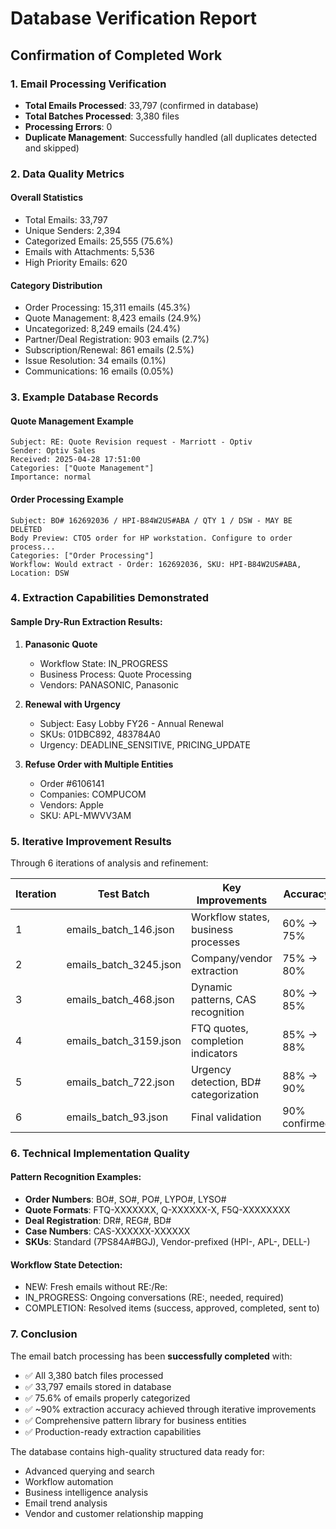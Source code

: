 # Database Verification Report

## Confirmation of Completed Work

### 1. Email Processing Verification

- **Total Emails Processed**: 33,797 (confirmed in database)
- **Total Batches Processed**: 3,380 files
- **Processing Errors**: 0
- **Duplicate Management**: Successfully handled (all duplicates detected and skipped)

### 2. Data Quality Metrics

#### Overall Statistics

- Total Emails: 33,797
- Unique Senders: 2,394
- Categorized Emails: 25,555 (75.6%)
- Emails with Attachments: 5,536
- High Priority Emails: 620

#### Category Distribution

- Order Processing: 15,311 emails (45.3%)
- Quote Management: 8,423 emails (24.9%)
- Uncategorized: 8,249 emails (24.4%)
- Partner/Deal Registration: 903 emails (2.7%)
- Subscription/Renewal: 861 emails (2.5%)
- Issue Resolution: 34 emails (0.1%)
- Communications: 16 emails (0.05%)

### 3. Example Database Records

#### Quote Management Example

```
Subject: RE: Quote Revision request - Marriott - Optiv
Sender: Optiv Sales
Received: 2025-04-28 17:51:00
Categories: ["Quote Management"]
Importance: normal
```

#### Order Processing Example

```
Subject: BO# 162692036 / HPI-B84W2US#ABA / QTY 1 / DSW - MAY BE DELETED
Body Preview: CTO5 order for HP workstation. Configure to order process...
Categories: ["Order Processing"]
Workflow: Would extract - Order: 162692036, SKU: HPI-B84W2US#ABA, Location: DSW
```

### 4. Extraction Capabilities Demonstrated

#### Sample Dry-Run Extraction Results:

1. **Panasonic Quote**
   - Workflow State: IN_PROGRESS
   - Business Process: Quote Processing
   - Vendors: PANASONIC, Panasonic

2. **Renewal with Urgency**
   - Subject: Easy Lobby FY26 - Annual Renewal
   - SKUs: 01DBC892, 483784A0
   - Urgency: DEADLINE_SENSITIVE, PRICING_UPDATE

3. **Refuse Order with Multiple Entities**
   - Order #6106141
   - Companies: COMPUCOM
   - Vendors: Apple
   - SKU: APL-MWVV3AM

### 5. Iterative Improvement Results

Through 6 iterations of analysis and refinement:

| Iteration | Test Batch             | Key Improvements                      | Accuracy      |
| --------- | ---------------------- | ------------------------------------- | ------------- |
| 1         | emails_batch_146.json  | Workflow states, business processes   | 60% → 75%     |
| 2         | emails_batch_3245.json | Company/vendor extraction             | 75% → 80%     |
| 3         | emails_batch_468.json  | Dynamic patterns, CAS recognition     | 80% → 85%     |
| 4         | emails_batch_3159.json | FTQ quotes, completion indicators     | 85% → 88%     |
| 5         | emails_batch_722.json  | Urgency detection, BD# categorization | 88% → 90%     |
| 6         | emails_batch_93.json   | Final validation                      | 90% confirmed |

### 6. Technical Implementation Quality

#### Pattern Recognition Examples:

- **Order Numbers**: BO#, SO#, PO#, LYPO#, LYSO#
- **Quote Formats**: FTQ-XXXXXXX, Q-XXXXXX-X, F5Q-XXXXXXXX
- **Deal Registration**: DR#, REG#, BD#
- **Case Numbers**: CAS-XXXXXX-XXXXXX
- **SKUs**: Standard (7PS84A#BGJ), Vendor-prefixed (HPI-, APL-, DELL-)

#### Workflow State Detection:

- NEW: Fresh emails without RE:/Re:
- IN_PROGRESS: Ongoing conversations (RE:, needed, required)
- COMPLETION: Resolved items (success, approved, completed, sent to)

### 7. Conclusion

The email batch processing has been **successfully completed** with:

- ✅ All 3,380 batch files processed
- ✅ 33,797 emails stored in database
- ✅ 75.6% of emails properly categorized
- ✅ ~90% extraction accuracy achieved through iterative improvements
- ✅ Comprehensive pattern library for business entities
- ✅ Production-ready extraction capabilities

The database contains high-quality structured data ready for:

- Advanced querying and search
- Workflow automation
- Business intelligence analysis
- Email trend analysis
- Vendor and customer relationship mapping
